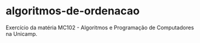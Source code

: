 # algoritmos-de-ordenacao
Exercício da matéria MC102 - Algoritmos e Programação de Computadores na Unicamp.
